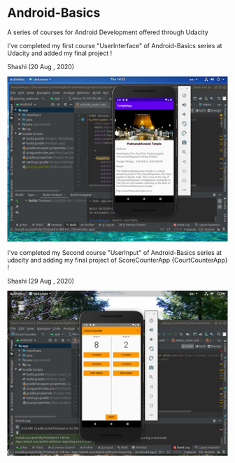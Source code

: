 # Android-Basics
A series of courses for Android Development offered through Udacity 

I've completed my first course "UserInterface" of Android-Basics series at Udacity and added my final project !

Shashi (20 Aug , 2020)

![userInterface projectScreenshot](https://github.com/codershashi/projectCaptures/blob/master/Screenshot%20from%202020-08-20%2016-23-12.png?raw=true)

I've completed my Second course "UserInput" of Android-Basics series at udacity and adding my final project of ScoreCounterApp {CourtCounterApp} !

Shashi (29 Aug , 2020)

![userInput projectScreenshot](https://github.com/codershashi/projectCaptures/blob/master/Screenshot%20from%202020-08-29%2021-35-10.png?raw=true)
